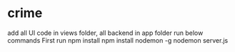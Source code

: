 # crime

add all UI code in views folder, all backend in app folder
run below commands
First run npm install
npm install nodemon -g
nodemon server.js
